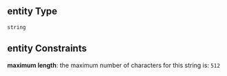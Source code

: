## entity Type

`string`

## entity Constraints

**maximum length**: the maximum number of characters for this string is: `512`
